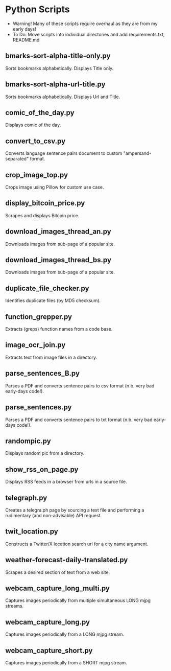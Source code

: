 # Python Scripts

- Warning! Many of these scripts require overhaul as they are from my early days!
- To Do: Move scripts into individual directories and add requirements.txt, README.md

## bmarks-sort-alpha-title-only.py
Sorts bookmarks alphabetically. Displays Title only.

## bmarks-sort-alpha-url-title.py
Sorts bookmarks alphabetically. Displays Url and Title.

## comic_of_the_day.py
Displays comic of the day.

## convert_to_csv.py
Converts language sentence pairs document to custom "ampersand-separated" format.

## crop_image_top.py
Crops image using Pillow for custom use case.

## display_bitcoin_price.py
Scrapes and displays Bitcoin price.

## download_images_thread_an.py
Downloads images from sub-page of a popular site.

## download_images_thread_bs.py
Downloads images from sub-page of a popular site.

## duplicate_file_checker.py
Identifies duplicate files (by MD5 checksum).

## function_grepper.py
Extracts (greps) function names from a code base.

## image_ocr_join.py
Extracts text from image files in a directory.

## parse_sentences_B.py
Parses a PDF and converts sentence pairs to csv format (n.b. very bad early-days code!).

## parse_sentences.py
Parses a PDF and converts sentence pairs to txt format (n.b. very bad early-days code!).

## randompic.py
Displays random pic from a directory.

## show_rss_on_page.py
Displays RSS feeds in a browser from urls in a source file.

## telegraph.py
Creates a telegra.ph page by sourcing a text file and performing a rudimentary (and non-advisable) API request.

## twit_location.py
Constructs a Twitter/X location search url for a city name argument.

## weather-forecast-daily-translated.py
Scrapes a desired section of text from a web site.

## webcam_capture_long_multi.py
Captures images periodically from multiple simultaneous LONG mjpg streams.

## webcam_capture_long.py
Captures images periodically from a LONG mjpg stream.

## webcam_capture_short.py
Captures images periodically from a SHORT mjpg stream.

